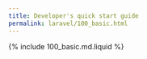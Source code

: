 ```yaml
---
title: Developer's quick start guide
permalink: laravel/100_basic.html
---
```


{% include 100_basic.md.liquid %}
